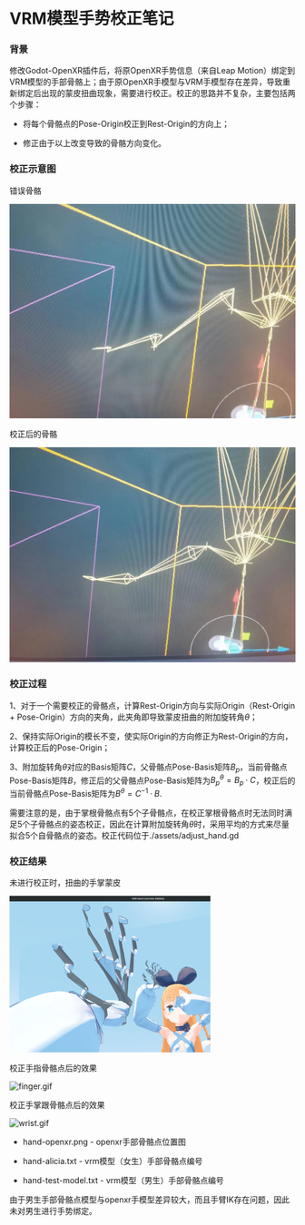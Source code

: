 # VRM模型手势校正笔记

### 背景

修改Godot-OpenXR插件后，将原OpenXR手势信息（来自Leap Motion）绑定到VRM模型的手部骨骼上；由于原OpenXR手模型与VRM手模型存在差异，导致重新绑定后出现的蒙皮扭曲现象，需要进行校正。校正的思路并不复杂，主要包括两个步骤：

- 将每个骨骼点的Pose-Origin校正到Rest-Origin的方向上；

- 修正由于以上改变导致的骨骼方向变化。

### 校正示意图

错误骨骼

![1.jpg](screenshots\1.jpg)

校正后的骨骼

![2.jpg](screenshots\2.jpg)

### 校正过程

1、对于一个需要校正的骨骼点，计算Rest-Origin方向与实际Origin（Rest-Origin + Pose-Origin）方向的夹角，此夹角即导致蒙皮扭曲的附加旋转角$θ$；

2、保持实际Origin的模长不变，使实际Origin的方向修正为Rest-Origin的方向，计算校正后的Pose-Origin；

3、附加旋转角$θ$对应的Basis矩阵$C$，父骨骼点Pose-Basis矩阵$B_p$，当前骨骼点Pose-Basis矩阵$B$，修正后的父骨骼点Pose-Basis矩阵为$B_p^θ=B_p·C$，校正后的当前骨骼点Pose-Basis矩阵为$B^θ​=C^{-1}·B$. 

需要注意的是，由于掌根骨骼点有5个子骨骼点，在校正掌根骨骼点时无法同时满足5个子骨骼点的姿态校正，因此在计算附加旋转角$θ$时，采用平均的方式来尽量拟合5个自骨骼点的姿态。校正代码位于./assets/adjust_hand.gd

### 校正结果

未进行校正时，扭曲的手掌蒙皮

![initial.png](screenshots\initial.png)

校正手指骨骼点后的效果

![finger.gif](screenshots\finger.gif)

校正手掌跟骨骼点后的效果

![wrist.gif](screenshots\wrist.gif)

- hand-openxr.png - openxr手部骨骼点位置图

- hand-alicia.txt - vrm模型（女生）手部骨骼点编号

- hand-test-model.txt - vrm模型（男生）手部骨骼点编号

由于男生手部骨骼点模型与openxr手模型差异较大，而且手臂IK存在问题，因此未对男生进行手势绑定。
